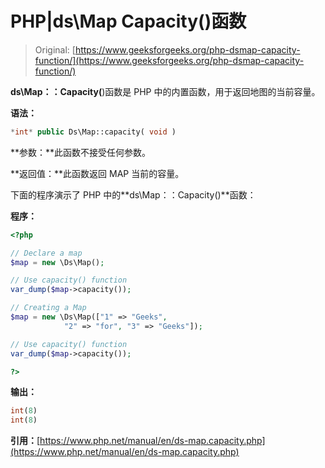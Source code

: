 # PHP|ds\Map Capacity()函数

> Original: [https://www.geeksforgeeks.org/php-dsmap-capacity-function/](https://www.geeksforgeeks.org/php-dsmap-capacity-function/)

**ds\Map：：Capacity(**)函数是 PHP 中的内置函数，用于返回地图的当前容量。

**语法：**

```php
*int* public Ds\Map::capacity( void )
```

**参数：**此函数不接受任何参数。

**返回值：**此函数返回 MAP 当前的容量。

下面的程序演示了 PHP 中的**ds\Map：：Capacity()**函数：

**程序：**

```php
<?php 

// Declare a map 
$map = new \Ds\Map(); 

// Use capacity() function 
var_dump($map->capacity()); 

// Creating a Map 
$map = new \Ds\Map(["1" => "Geeks",  
            "2" => "for", "3" => "Geeks"]); 

// Use capacity() function 
var_dump($map->capacity());

?> 
```

**输出：**

```php
int(8)
int(8)

```

**引用：**[https://www.php.net/manual/en/ds-map.capacity.php](https://www.php.net/manual/en/ds-map.capacity.php)